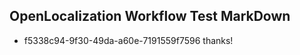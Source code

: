 ## OpenLocalization Workflow Test MarkDown
* f5338c94-9f30-49da-a60e-7191559f7596 thanks!

<!--HONumber=Jul16_HO3-->


